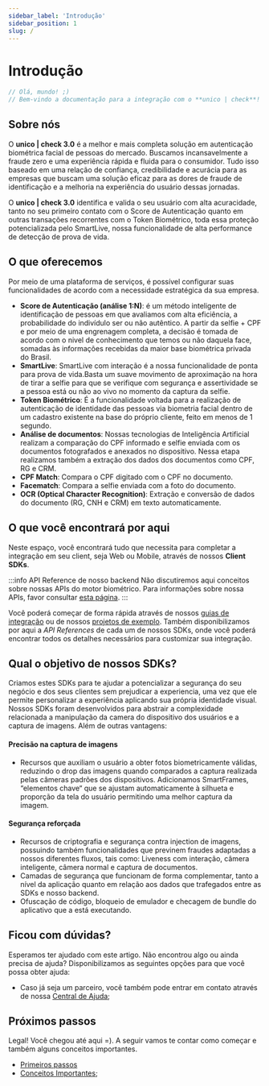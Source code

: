 ```yaml
---
sidebar_label: 'Introdução'
sidebar_position: 1
slug: /
---
```


# Introdução

```javascript
// Olá, mundo! ;)  
// Bem-vindo a documentação para a integração com o **unico | check**!
```

## Sobre nós

O **unico | check 3.0** é a melhor e mais completa solução em autenticação biométrica facial de pessoas do mercado. Buscamos incansavelmente a fraude zero e uma experiência rápida e fluida para o consumidor.
Tudo isso baseado em uma relação de confiança, credibilidade e acurácia para as empresas que buscam uma solução eficaz para as dores de fraude de identificação e a melhoria na experiência do usuário dessas jornadas.

O **unico | check 3.0** identifica e valida o seu usuário com alta acuracidade, tanto no seu primeiro contato com o Score de Autenticação quanto em outras transações recorrentes com o Token Biométrico, toda essa proteção potencializada pelo SmartLive, nossa funcionalidade de alta performance de detecção de prova de vida.

## O que oferecemos

Por meio de uma plataforma de serviços, é possível configurar suas funcionalidades de acordo com a necessidade estratégica da sua empresa.

- **Score de Autenticação (análise 1:N)**: é um método inteligente de identificação de pessoas em que avaliamos com alta eficiência, a probabilidade do indivídulo ser ou não autêntico. A partir da selfie + CPF e por meio de uma engrenagem completa, a decisão é tomada de acordo com o nivel de conhecimento que temos ou não daquela face, somadas às informações recebidas da maior base biométrica privada do Brasil.
- **SmartLive**: SmartLive com interação é a nossa funcionalidade de ponta para prova de vida.Basta um suave movimento de aproximação na hora de tirar a selfie para que se verifique com segurança e assertividade se a pessoa está ou não ao vivo no momento da captura da selfie.
- **Token Biométrico**: É a funcionalidade voltada para a realização de autenticação de identidade das pessoas via biometria facial dentro de um cadastro existente na base do próprio cliente, feito em menos de 1 segundo.
- **Análise de documentos**:  Nossas tecnologias de Inteligência Artificial realizam a comparação do CPF informado e selfie enviada com os documentos fotografados e anexados no dispositivo. Nessa etapa realizamos também a extração dos dados dos documentos como CPF, RG e CRM.
- **CPF Match**: Compara o CPF digitado com o CPF no documento.
- **Facematch**: Compara a selfie enviada com a foto do documento.
- **OCR (Optical Character Recognition)**: Extração e conversão de dados do documento (RG, CNH e CRM) em texto automaticamente.

## O que você encontrará por aqui

Neste espaço, você encontrará tudo que necessita para completar a integração em seu client, seja Web ou Mobile, através de nossos **Client SDKs**.

:::info API Reference de nosso backend
Não discutiremos aqui conceitos sobre nossas APIs do motor biométrico. Para informações sobre nossa APIs, favor consultar [esta página](https://www3.acesso.io/identity/services/v3/docs/).
:::

Você poderá começar de forma rápida através de nossos [guias de integração](primeiros-passos#escolha-um-de-nossos-sdks) ou de nossos [projetos de exemplo](recursos-adicionais/exemplos). Também disponibilizamos por aqui a *API References* de cada um de nossos SDKs, onde você poderá encontrar todos os detalhes necessários para customizar sua integração.

## Qual o objetivo de nossos SDKs?

Criamos estes SDKs para te ajudar a potencializar a segurança do seu negócio e dos seus clientes sem prejudicar a experiencia, uma vez que ele permite personalizar a experiência aplicando sua própria identidade visual. Nossos SDKs foram desenvolvidos para abstrair a complexidade relacionada a manipulação da camera do dispositivo dos usuários e a captura de imagens. Além de outras vantagens:

#### Precisão na captura de imagens
- Recursos que auxiliam o usuário a obter fotos biometricamente válidas, reduzindo o drop das imagens quando comparados a captura realizada pelas câmeras padrões dos dispositivos. Adicionamos SmartFrames, “elementos chave“ que se ajustam automaticamente à silhueta e proporção da tela do usuário permitindo uma melhor captura da imagem.

#### Segurança reforçada
- Recursos de criptografia e segurança contra injection de imagens, possuindo também funcionalidades que previnem fraudes adaptadas a nossos diferentes fluxos, tais como: Liveness com interação, câmera inteligente, câmera normal e captura de documentos. 
- Camadas de segurança que funcionam de forma complementar, tanto a nível da aplicação quanto em relação aos dados que trafegados entre as SDKs e nosso backend.
- Ofuscação de código, bloqueio de emulador e checagem de bundle do aplicativo que a está executando.

## Ficou com dúvidas?

Esperamos ter ajudado com este artigo. Não encontrou algo ou ainda precisa de ajuda? Disponibilizamos as seguintes opções para que você possa obter ajuda:

- Caso já seja um parceiro, você também pode entrar em contato através de nossa [Central de Ajuda](https://ajuda.unico.io/hc/pt-br/categories/360002344171);

## Próximos passos

Legal! Você chegou até aqui =). A seguir vamos te contar como começar e também alguns conceitos importantes.

- [Primeiros passos](primeiros-passos)
- [Conceitos Importantes](conceitos-importantes);











